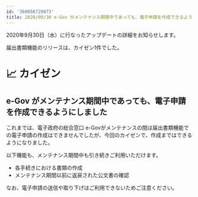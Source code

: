 ```yaml
---
id: '360056729873'
title: 2020/09/30 e-Gov がメンテナンス期間中であっても、電子申請を作成できるようにしました
---
```

2020年9月30日（水）に行なったアップデートの詳細をお知らせします。

届出書類機能のリリースは、カイゼン1件でした。

# 📈 カイゼン

## e-Gov がメンテナンス期間中であっても、電子申請を作成できるようにしました

これまでは、電⼦政府の総合窓⼝ e-Govがメンテナンスの間は届出書類機能での電子申請の作成はできませんでしたが、今回のカイゼンで、作成まではできるようになりました。

以下機能も、メンテナンス期間中も引き続きご利用いただけます。

- 各手続きにおける書類の作成
- メンテナンス期間以前に返戻された公文書の確認

なお、電子申請の送信や取り下げはご利用できないためご注意ください。
